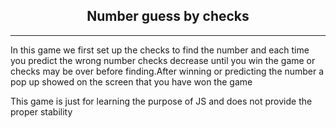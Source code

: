 <h2 align = "center">Number guess by checks</h2>
<hr>

<p>In this game we first set up the checks to find the number and each time you predict the wrong number checks decrease until you win the game or checks may be over before finding.After winning or predicting the number a pop up showed on the screen that you have won the game</p>
<p>This game is just for learning the purpose of JS and does not provide the proper stability</p>



